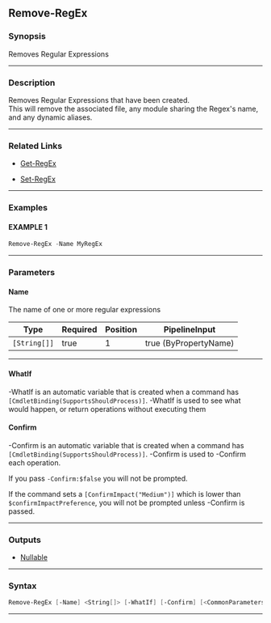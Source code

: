 Remove-RegEx
------------
### Synopsis
Removes Regular Expressions

---
### Description

Removes Regular Expressions that have been created.  
This will remove the associated file, any module sharing the Regex's name, and any dynamic aliases.

---
### Related Links
* [Get-RegEx](Get-RegEx.md)



* [Set-RegEx](Set-RegEx.md)



---
### Examples
#### EXAMPLE 1
```PowerShell
Remove-RegEx -Name MyRegEx
```

---
### Parameters
#### **Name**

The name of one or more regular expressions






|Type        |Required|Position|PipelineInput        |
|------------|--------|--------|---------------------|
|`[String[]]`|true    |1       |true (ByPropertyName)|



---
#### **WhatIf**
-WhatIf is an automatic variable that is created when a command has ```[CmdletBinding(SupportsShouldProcess)]```.
-WhatIf is used to see what would happen, or return operations without executing them
#### **Confirm**
-Confirm is an automatic variable that is created when a command has ```[CmdletBinding(SupportsShouldProcess)]```.
-Confirm is used to -Confirm each operation.
    
If you pass ```-Confirm:$false``` you will not be prompted.
    
    
If the command sets a ```[ConfirmImpact("Medium")]``` which is lower than ```$confirmImpactPreference```, you will not be prompted unless -Confirm is passed.

---
### Outputs
* [Nullable](https://learn.microsoft.com/en-us/dotnet/api/System.Nullable)




---
### Syntax
```PowerShell
Remove-RegEx [-Name] <String[]> [-WhatIf] [-Confirm] [<CommonParameters>]
```
---

